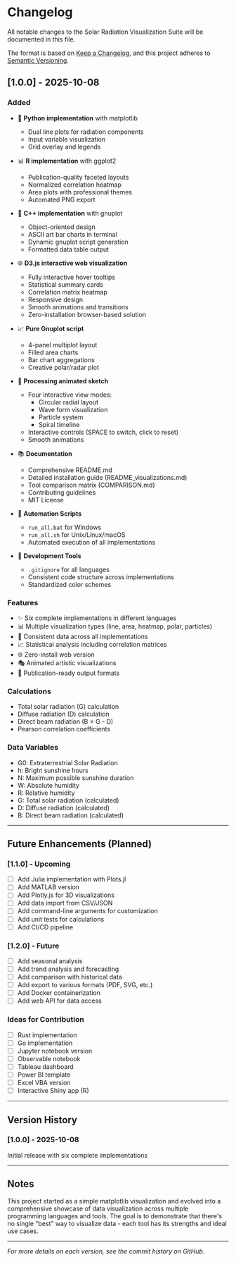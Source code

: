 # Changelog

All notable changes to the Solar Radiation Visualization Suite will be documented in this file.

The format is based on [Keep a Changelog](https://keepachangelog.com/en/1.0.0/),
and this project adheres to [Semantic Versioning](https://semver.org/spec/v2.0.0.html).

## [1.0.0] - 2025-10-08

### Added

- 🐍 **Python implementation** with matplotlib

  - Dual line plots for radiation components
  - Input variable visualization
  - Grid overlay and legends

- 📊 **R implementation** with ggplot2

  - Publication-quality faceted layouts
  - Normalized correlation heatmap
  - Area plots with professional themes
  - Automated PNG export

- 🔧 **C++ implementation** with gnuplot

  - Object-oriented design
  - ASCII art bar charts in terminal
  - Dynamic gnuplot script generation
  - Formatted data table output

- 🌐 **D3.js interactive web visualization**

  - Fully interactive hover tooltips
  - Statistical summary cards
  - Correlation matrix heatmap
  - Responsive design
  - Smooth animations and transitions
  - Zero-installation browser-based solution

- 📈 **Pure Gnuplot script**

  - 4-panel multiplot layout
  - Filled area charts
  - Bar chart aggregations
  - Creative polar/radar plot

- 🎨 **Processing animated sketch**

  - Four interactive view modes:
    - Circular radial layout
    - Wave form visualization
    - Particle system
    - Spiral timeline
  - Interactive controls (SPACE to switch, click to reset)
  - Smooth animations

- 📚 **Documentation**

  - Comprehensive README.md
  - Detailed installation guide (README_visualizations.md)
  - Tool comparison matrix (COMPARISON.md)
  - Contributing guidelines
  - MIT License

- 🚀 **Automation Scripts**

  - `run_all.bat` for Windows
  - `run_all.sh` for Unix/Linux/macOS
  - Automated execution of all implementations

- 🔧 **Development Tools**
  - `.gitignore` for all languages
  - Consistent code structure across implementations
  - Standardized color schemes

### Features

- ✨ Six complete implementations in different languages
- 📊 Multiple visualization types (line, area, heatmap, polar, particles)
- 🎨 Consistent data across all implementations
- 📈 Statistical analysis including correlation matrices
- 🌐 Zero-install web version
- 🎭 Animated artistic visualizations
- 📄 Publication-ready output formats

### Calculations

- Total solar radiation (G) calculation
- Diffuse radiation (D) calculation
- Direct beam radiation (B = G - D)
- Pearson correlation coefficients

### Data Variables

- G0: Extraterrestrial Solar Radiation
- h: Bright sunshine hours
- N: Maximum possible sunshine duration
- W: Absolute humidity
- R: Relative humidity
- G: Total solar radiation (calculated)
- D: Diffuse radiation (calculated)
- B: Direct beam radiation (calculated)

---

## Future Enhancements (Planned)

### [1.1.0] - Upcoming

- [ ] Add Julia implementation with Plots.jl
- [ ] Add MATLAB version
- [ ] Add Plotly.js for 3D visualizations
- [ ] Add data import from CSV/JSON
- [ ] Add command-line arguments for customization
- [ ] Add unit tests for calculations
- [ ] Add CI/CD pipeline

### [1.2.0] - Future

- [ ] Add seasonal analysis
- [ ] Add trend analysis and forecasting
- [ ] Add comparison with historical data
- [ ] Add export to various formats (PDF, SVG, etc.)
- [ ] Add Docker containerization
- [ ] Add web API for data access

### Ideas for Contribution

- [ ] Rust implementation
- [ ] Go implementation
- [ ] Jupyter notebook version
- [ ] Observable notebook
- [ ] Tableau dashboard
- [ ] Power BI template
- [ ] Excel VBA version
- [ ] Interactive Shiny app (R)

---

## Version History

### [1.0.0] - 2025-10-08

Initial release with six complete implementations

---

## Notes

This project started as a simple matplotlib visualization and evolved into a comprehensive showcase of data visualization across multiple programming languages and tools. The goal is to demonstrate that there's no single "best" way to visualize data - each tool has its strengths and ideal use cases.

---

_For more details on each version, see the commit history on GitHub._
